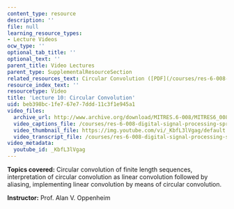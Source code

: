 ```yaml
---
content_type: resource
description: ''
file: null
learning_resource_types:
- Lecture Videos
ocw_type: ''
optional_tab_title: ''
optional_text: ''
parent_title: Video Lectures
parent_type: SupplementalResourceSection
related_resources_text: Circular Convolution ([PDF](/courses/res-6-008-digital-signal-processing-spring-2011/resources/mitres_6_008s11_lec10-1))
resource_index_text: ''
resourcetype: Video
title: 'Lecture 10: Circular Convolution'
uid: beb398bc-1fe7-67e7-7ddd-11c3f1e945a1
video_files:
  archive_url: http://www.archive.org/download/MITRES.6-008/MITRES6_008_lec10_300k.mp4
  video_captions_file: /courses/res-6-008-digital-signal-processing-spring-2011/87415cf3a4365a219a1156ad4870b3c8_KbfL3lVgag.vtt
  video_thumbnail_file: https://img.youtube.com/vi/_KbfL3lVgag/default.jpg
  video_transcript_file: /courses/res-6-008-digital-signal-processing-spring-2011/74da8b6376d86b814939ec8ac479ab45_KbfL3lVgag.pdf
video_metadata:
  youtube_id: _KbfL3lVgag
---
```


**Topics covered:** Circular convolution of finite length sequences, interpretation of circular convolution as linear convolution followed by aliasing, implementing linear convolution by means of circular convolution.

**Instructor:** Prof. Alan V. Oppenheim